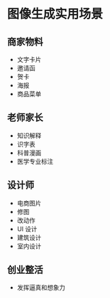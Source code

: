 # 图像生成实用场景

## 商家物料
- 文字卡片
- 邀请函
- 贺卡
- 海报
- 商品菜单

## 老师家长
- 知识解释
- 识字表
- 科普漫画
- 医学专业标注

## 设计师
- 电商图片
- 修图
- 改动作
- UI 设计
- 建筑设计
- 室内设计

## 创业整活
- 发挥逼真和想象力
